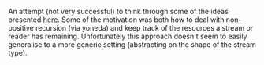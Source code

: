 An attempt (not very successful) to think through some of the ideas presented [here](https://bentnib.org/posts/2012-01-06-streams.html). Some of the motivation was both how to deal with non-positive recursion (via yoneda) and keep track of the resources a stream or reader has remaining. Unfortunately this approach doesn't seem to easily generalise to a more generic setting (abstracting on the shape of the stream type).